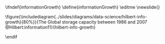 \ifndef{informationGrowth}
\define{informationGrowth}
\editme
\newslide{} 

\figure{\includediagram{../slides/diagrams/data-science/hilbert-info-growth}{80%}}{The Global storage capacity between 1986 and 2007 @Hilbert:information11}{hilbert-info-growth}

\endif
